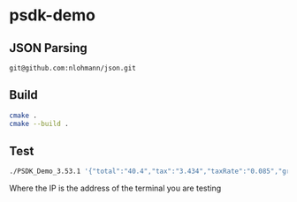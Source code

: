 # psdk-demo

## JSON Parsing

`git@github.com:nlohmann/json.git`

## Build

``` bash
cmake .
cmake --build .
```

## Test

``` bash
./PSDK_Demo_3.53.1 '{"total":"40.4","tax":"3.434","taxRate":"0.085","grandTotal":"43.833999999999996"}' 192.168.31.27
```

Where the IP is the address of the terminal you are testing
